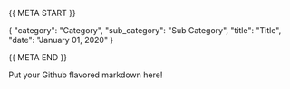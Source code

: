 {{ META START }}

{
    "category": "Category",
    "sub_category": "Sub Category",
    "title": "Title",
    "date": "January 01, 2020"
}

{{ META END }}

Put your Github flavored markdown here!